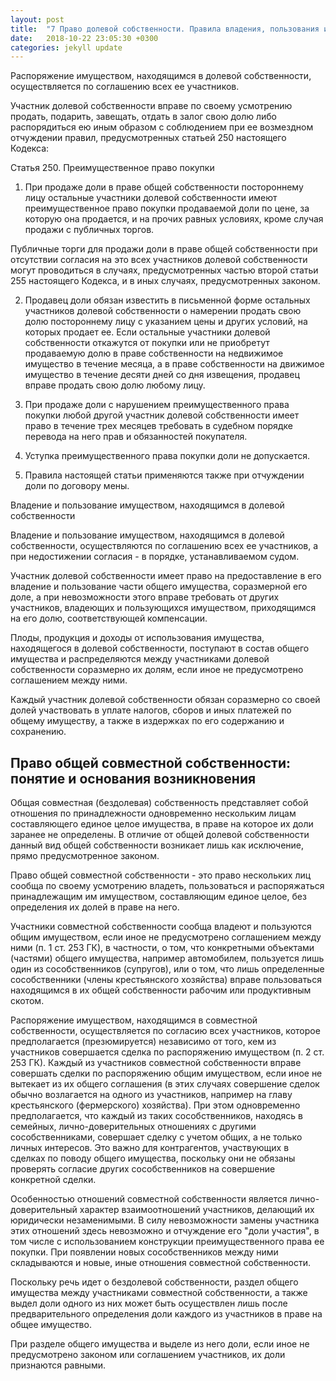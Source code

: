 ```yaml
---
layout: post
title:  "7 Право долевой собственности. Правила владения, пользования и распоряжения имуществом, составляющим общую долевую собственность. Выдел доли"
date:   2018-10-22 23:05:30 +0300
categories: jekyll update
---
```


Распоряжение имуществом, находящимся в долевой собственности, осуществляется по соглашению всех ее участников.

Участник долевой собственности вправе по своему усмотрению продать, подарить, завещать, отдать в залог свою долю либо распорядиться ею иным образом с соблюдением при ее возмездном отчуждении правил, предусмотренных статьей 250 настоящего Кодекса:

Статья 250. Преимущественное право покупки

1. При продаже доли в праве общей собственности постороннему лицу остальные участники долевой собственности имеют преимущественное право покупки продаваемой доли по цене, за которую она продается, и на прочих равных условиях, кроме случая продажи с публичных торгов.

Публичные торги для продажи доли в праве общей собственности при отсутствии согласия на это всех участников долевой собственности могут проводиться в случаях, предусмотренных частью второй статьи 255 настоящего Кодекса, и в иных случаях, предусмотренных законом.

2. Продавец доли обязан известить в письменной форме остальных участников долевой собственности о намерении продать свою долю постороннему лицу с указанием цены и других условий, на которых продает ее. Если остальные участники долевой собственности откажутся от покупки или не приобретут продаваемую долю в праве собственности на недвижимое имущество в течение месяца, а в праве собственности на движимое имущество в течение десяти дней со дня извещения, продавец вправе продать свою долю любому лицу.

3. При продаже доли с нарушением преимущественного права покупки любой другой участник долевой собственности имеет право в течение трех месяцев требовать в судебном порядке перевода на него прав и обязанностей покупателя.

4. Уступка преимущественного права покупки доли не допускается.

5. Правила настоящей статьи применяются также при отчуждении доли по договору мены.

Владение и пользование имуществом, находящимся в долевой собственности

Владение и пользование имуществом, находящимся в долевой собственности, осуществляются по соглашению всех ее участников, а при недостижении согласия - в порядке, устанавливаемом судом.

Участник долевой собственности имеет право на предоставление в его владение и пользование части общего имущества, соразмерной его доле, а при невозможности этого вправе требовать от других участников, владеющих и пользующихся имуществом, приходящимся на его долю, соответствующей компенсации.

Плоды, продукция и доходы от использования имущества, находящегося в долевой собственности, поступают в состав общего имущества и распределяются между участниками долевой собственности соразмерно их долям, если иное не предусмотрено соглашением между ними.

Каждый участник долевой собственности обязан соразмерно со своей долей участвовать в уплате налогов, сборов и иных платежей по общему имуществу, а также в издержках по его содержанию и сохранению.

## Право общей совместной собственности: понятие и основания возникновения

Общая совместная (бездолевая) собственность представляет собой отношения по принадлежности одновременно нескольким лицам составляющего единое целое имущества, в праве на которое их доли заранее не определены. В отличие от общей долевой собственности данный вид общей собственности возникает лишь как исключение, прямо предусмотренное законом.

Право общей совместной собственности - это право нескольких лиц сообща по своему усмотрению владеть, пользоваться и распоряжаться принадлежащим им имуществом, составляющим единое целое, без определения их долей в праве на него.

Участники совместной собственности сообща владеют и пользуются общим имуществом, если иное не предусмотрено соглашением между ними (п. 1 ст. 253 ГК), в частности, о том, что конкретными объектами (частями) общего имущества, например автомобилем, пользуется лишь один из сособственников (супругов), или о том, что лишь определенные сособственники (члены крестьянского хозяйства) вправе пользоваться находящимся в их общей собственности рабочим или продуктивным скотом.

Распоряжение имуществом, находящимся в совместной собственности, осуществляется по согласию всех участников, которое предполагается (презюмируется) независимо от того, кем из участников совершается сделка по распоряжению имуществом (п. 2 ст. 253 ГК). Каждый из участников совместной собственности вправе совершать сделки по распоряжению общим имуществом, если иное не вытекает из их общего соглашения (в этих случаях совершение сделок обычно возлагается на одного из участников, например на главу крестьянского (фермерского) хозяйства). При этом одновременно предполагается, что каждый из таких сособственников, находясь в семейных, лично-доверительных отношениях с другими сособственниками, совершает сделку с учетом общих, а не только личных интересов. Это важно для контрагентов, участвующих в сделках по поводу общего имущества, поскольку они не обязаны проверять согласие других сособственников на совершение конкретной сделки.

Особенностью отношений совместной собственности является лично-доверительный характер взаимоотношений участников, делающий их юридически незаменимыми. В силу невозможности замены участника этих отношений здесь невозможно и отчуждение его "доли участия", в том числе с использованием конструкции преимущественного права ее покупки. При появлении новых сособственников между ними складываются и новые, иные отношения совместной собственности.

Поскольку речь идет о бездолевой собственности, раздел общего имущества между участниками совместной собственности, а также выдел доли одного из них может быть осуществлен лишь после предварительного определения доли каждого из участников в праве на общее имущество.

При разделе общего имущества и выделе из него доли, если иное не предусмотрено законом или соглашением участников, их доли признаются равными.